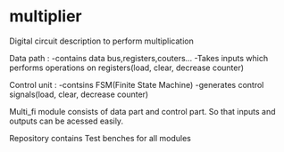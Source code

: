 # multiplier
Digital circuit description to perform multiplication

Data path : 
  -contains data bus,registers,couters...
  -Takes inputs which performs operations on registers(load, clear, decrease counter)
  
Control unit :
  -contsins FSM(Finite State Machine) 
  -generates control signals(load, clear, decrease counter)
  
Multi_fi module consists of data part and control part.
  So that inputs and outputs can be acessed easily.




Repository contains Test benches for all modules
